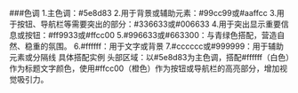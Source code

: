 ###色调
1.主色调：#5e8d83
2.用于背景或辅助元素：#99cc99或#aaffcc
3.用于按钮、导航栏等需要突出的部分：#336633或#006633
4.用于突出显示重要信息或按钮：#ff9933或#ffcc00
5.#996633或#663300：与青绿色搭配，营造自然、稳重的氛围。
6.#ffffff：用于文字或背景
7.#cccccc或#999999：用于辅助元素或分隔线
具体搭配实例
头部区域：以#5e8d83为主色调，搭配#ffffff（白色）作为标题文字颜色，使用#ffcc00（橙色）作为按钮或导航栏的高亮部分，增加视觉吸引力。

